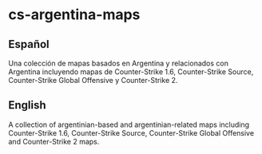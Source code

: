# cs-argentina-maps

## Español
Una colección de mapas basados en Argentina y relacionados con Argentina incluyendo mapas de Counter-Strike 1.6, Counter-Strike Source, Counter-Strike Global Offensive y Counter-Strike 2.

## English
A collection of argentinian-based and argentinian-related maps including Counter-Strike 1.6, Counter-Strike Source, Counter-Strike Global Offensive and Counter-Strike 2 maps.

